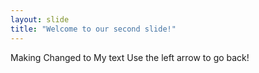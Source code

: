 ```yaml
---
layout: slide
title: "Welcome to our second slide!"
---
```

Making Changed to My text
Use the left arrow to go back!